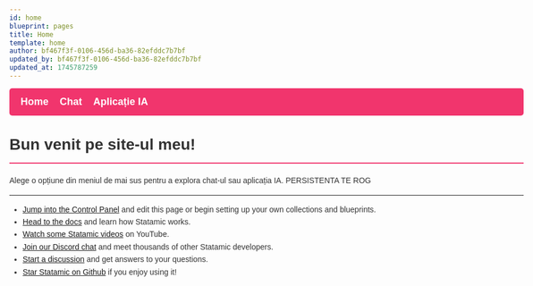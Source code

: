 ```yaml
---
id: home
blueprint: pages
title: Home
template: home
author: bf467f3f-0106-456d-ba36-82efddc7b7bf
updated_by: bf467f3f-0106-456d-ba36-82efddc7b7bf
updated_at: 1745787259
---
```

<style>
  body {
    font-family: 'Arial', sans-serif;
    line-height: 1.6;
    color: #333;
    max-width: 1200px;
    margin: 0 auto;
    padding: 20px;
  }
  
  .main-nav {
    background-color: #f1356d; /* Culoarea roz Statamic */
    padding: 10px 20px;
    border-radius: 5px;
    margin-bottom: 30px;
  }
  
  .main-nav ul {
    display: flex;
    list-style: none;
    margin: 0;
    padding: 0;
  }
  
  .main-nav li {
    margin-right: 20px;
  }
  
  .main-nav a {
    color: white;
    text-decoration: none;
    font-weight: bold;
    font-size: 18px;
    transition: color 0.3s;
  }
  
  .main-nav a:hover {
    color: #e6e6e6;
  }
  
  h1 {
    color: #333;
    border-bottom: 2px solid #f1356d;
    padding-bottom: 10px;
    margin-top: 30px;
  }
  
  .iframe-wrapper {
    width: 100%;
    border: 1px solid #ddd;
    border-radius: 5px;
    overflow: hidden;
    margin: 20px 0;
  }
  
  .iframe-wrapper iframe {
    width: 100%;
    height: 600px; /* Înălțimea iframe-ului - ajustează după necesitate */
    border: none;
  }
</style>

<nav class="main-nav">
  <ul>
    <li><a href="/">Home</a></li>
    <li><a href="/chat">Chat</a></li>
    <li><a href="/ai">Aplicație IA</a></li>
  </ul>
</nav>

# Bun venit pe site-ul meu!

Alege o opțiune din meniul de mai sus pentru a explora chat-ul sau aplicația IA.
PERSISTENTA TE ROG

---


- [Jump into the Control Panel](/cp) and edit this page or begin setting up your own collections and blueprints.
- [Head to the docs](https://statamic.dev) and learn how Statamic works.
- [Watch some Statamic videos](https://youtube.com/statamic) on YouTube.
- [Join our Discord chat](https://statamic.com/discord) and meet thousands of other Statamic developers.
- [Start a discussion](https://github.com/statamic/cms/discussions) and get answers to your questions.
- [Star Statamic on Github](https://github.com/statamic/cms) if you enjoy using it!